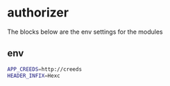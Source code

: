 # authorizer
The blocks below are the env settings for the modules 

## env
```bash
APP_CREEDS=http://creeds
HEADER_INFIX=Hexc
```
